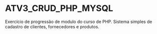 # ATV3_CRUD_PHP_MYSQL
Exercício de progressão de modulo do curso de PHP. Sistema simples de cadastro de clientes, fornecedores e produtos.

